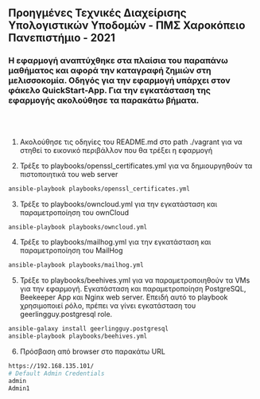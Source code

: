 ## Προηγμένες Τεχνικές Διαχείρισης Υπολογιστικών Υποδομών - ΠΜΣ Χαροκόπειο Πανεπιστήμιο - 2021

### Η εφαρμογή αναπτύχθηκε στα πλαίσια του παραπάνω μαθήματος και αφορά την καταγραφή ζημιών στη μελισσοκομία. Οδηγός για την εφαρμογή υπάρχει στον φάκελο QuickStart-App. Για την εγκατάσταση της εφαρμογής ακολούθησε τα παρακάτω βήματα. 
<br>

<br>

1. Ακολούθησε τις οδηγίες του README.md στο path ./vagrant για να στηθεί το εικονικό περιβάλλον που θα τρέξει η εφαρμογή

2. Τρέξε το playbooks/openssl_certificates.yml για να δημιουργηθούν τα πιστοποιητικά του web server

```bash
ansible-playbook playbooks/openssl_certificates.yml 
```

3. Τρέξε το playbooks/owncloud.yml για την εγκατάσταση και παραμετροποίηση του ownCloud

```bash
ansible-playbook playbooks/owncloud.yml
```

4. Τρέξε το playbooks/mailhog.yml για την εγκατάσταση και παραμετροποίηση του MailHog

```bash
ansible-playbook playbooks/mailhog.yml
```

5. Τρέξε το playbooks/beehives.yml για να παραμετροποιηθούν τα VMs για την εφαρμογή. Εγκατάσταση και παραμετροποίηση PostgreSQL, Beekeeper App και Nginx web server. Επειδή αυτό το playbook χρησιμοποιεί ρόλο, πρέπει να γίνει εγκατάσταση του geerlingguy.postgresql role. 

```bash
ansible-galaxy install geerlingguy.postgresql
ansible-playbook playbooks/beehives.yml
```

6. Πρόσβαση από browser στο παρακάτω URL

```bash
https://192.168.135.101/
# Default Admin Credentials
admin
Admin1
```
